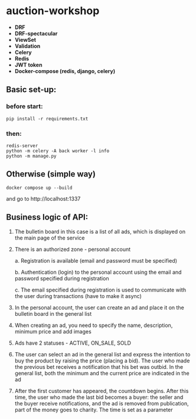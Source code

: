 # auction-workshop
 - **DRF** 
 - **DRF-spectacular**
 -  **ViewSet** 
 - **Validation**
 -  **Celery**
 -  **Redis**
 - **JWT token**
 - **Docker-compose (redis, django, celery)**

## Basic set-up:

### before start:
```
pip install -r requirements.txt
```

### then:
```
redis-server
python -m celery -A back worker -l info
python -m manage.py
```

## Otherwise (simple way)
```
docker compose up --build
```
and go to http://localhost:1337


## Business logic of API:

1. The bulletin board in this case is a list of all ads, which is displayed on the main page of the service 
2. There is an authorized zone - personal account

    a. Registration is available (email and password must be specified)
    
    b. Authentication (login) to the personal account using the email and password specified during registration
    
    c. The email specified during registration is used to communicate with the user during transactions (have to make it async)
4. In the personal account, the user can create an ad and place it on the bulletin board in the general list
5. When creating an ad, you need to specify the name, description, minimum price and add images 
6. Ads have 2 statuses - ACTIVE, ON_SALE, SOLD
7. The user can select an ad in the general list and express the intention to buy the product by raising the price (placing a bid). The user who made the previous bet receives a notification that his bet was outbid. In the general list, both the minimum and the current price are indicated in the ad 
8. After the first customer has appeared, the countdown begins. After this time, the user who made the last bid becomes a buyer: the seller and the buyer receive notifications, and the ad is removed from publication, part of the money goes to charity. The time is set as a parameter


